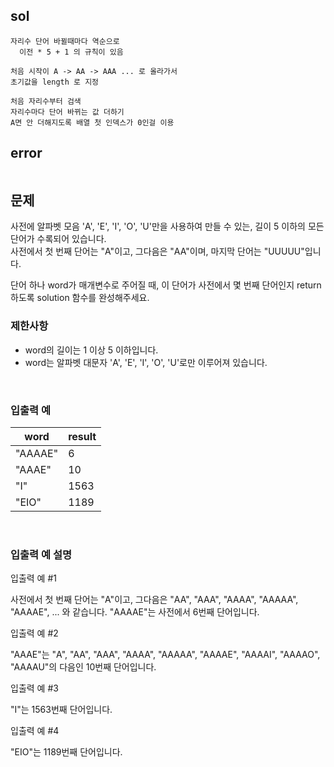 ## sol
```
자리수 단어 바뀔때마다 역순으로
  이전 * 5 + 1 의 규칙이 있음

처음 시작이 A -> AA -> AAA ... 로 올라가서
초기값을 length 로 지정

처음 자리수부터 검색
자리수마다 단어 바뀌는 값 더하기
A면 안 더해지도록 배열 첫 인덱스가 0인걸 이용
```
## error
```
```
## 문제
사전에 알파벳 모음 'A', 'E', 'I', 'O', 'U'만을 사용하여 만들 수 있는, 길이 5 이하의 모든 단어가 수록되어 있습니다.  
사전에서 첫 번째 단어는 "A"이고, 그다음은 "AA"이며, 마지막 단어는 "UUUUU"입니다.  
  
단어 하나 word가 매개변수로 주어질 때, 이 단어가 사전에서 몇 번째 단어인지 return 하도록 solution 함수를 완성해주세요.  
  
### 제한사항  
- word의 길이는 1 이상 5 이하입니다.  
- word는 알파벳 대문자 'A', 'E', 'I', 'O', 'U'로만 이루어져 있습니다.  
  
<br/>  
  
### 입출력 예  
  
| word    | result |
| ------- | ------ |
| "AAAAE" | 6      |
| "AAAE"  | 10     |
| "I"     | 1563   |
| "EIO"   | 1189   |
  
<br/>  
  
### 입출력 예 설명
입출력 예 #1

사전에서 첫 번째 단어는 "A"이고, 그다음은 "AA", "AAA", "AAAA", "AAAAA", "AAAAE", ... 와 같습니다. "AAAAE"는 사전에서 6번째 단어입니다.

입출력 예 #2

"AAAE"는 "A", "AA", "AAA", "AAAA", "AAAAA", "AAAAE", "AAAAI", "AAAAO", "AAAAU"의 다음인 10번째 단어입니다.

입출력 예 #3

"I"는 1563번째 단어입니다.

입출력 예 #4

"EIO"는 1189번째 단어입니다.